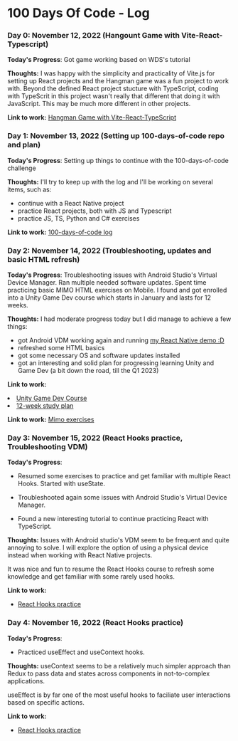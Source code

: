 # 100 Days Of Code - Log

### Day 0: November 12, 2022 (Hangount Game with Vite-React-Typescript)

**Today's Progress**: Got game working based on WDS's tutorial

**Thoughts:** I was happy with the simplicity and practicality of Vite.js for setting up React projects and the Hangman game was a fun project to work with.
Beyond the defined React project stucture with TypeScript, coding with TypeScrit in this project wasn't really that different that doing it with JavaScript. This may be much more different in other projects.

**Link to work:** [Hangman Game with Vite-React-TypeScript](https://github.com/aortizpalma/React-TypeScript-Hangman-Game)

### Day 1: November 13, 2022 (Setting up 100-days-of-code repo and plan)

**Today's Progress**: Setting up things to continue with the 100-days-of-code challenge

**Thoughts:** I'll try to keep up with the log and I'll be working on several items, such as:

- continue with a React Native project
- practice React projects, both with JS and Typescript
- practice JS, TS, Python and C# exercises

**Link to work:** [100-days-of-code log](https://github.com/aortizpalma/100-days-of-code/blob/master/log.md)

### Day 2: November 14, 2022 (Troubleshooting, updates and basic HTML refresh)

**Today's Progress**: Troubleshooting issues with Android Studio's Virtual Device Manager. Ran multiple needed software updates.
Spent time practicing basic MIMO HTML exercises on Mobile.
I found and got enrolled into a Unity Game Dev course which starts in January and lasts for 12 weeks.

**Thoughts:** I had moderate progress today but I did manage to achieve a few things:

- got Android VDM working again and running [my React Native demo :D](https://github.com/aortizpalma/100-days-of-code/blob/master/assets/AndroidVDM_working.png)
- refreshed some HTML basics
- got some necessary OS and software updates installed
- got an interesting and solid plan for progressing learning Unity and Game Dev (a bit down the road, till the Q1 2023)

**Link to work:**

<li> <a href="https://www.coderhouse.com.mx/online/desarrollo-videojuegos-online" target="_blank">Unity Game Dev Course</a> </li>
<li> <a href="https://drive.google.com/file/d/1qW8JZmEA5R3nv-qEdMScnm9kREBZZozI/view" target="_blank">12-week study plan</a> </li>

**Link to work:** [Mimo exercises](https://getmimo.com/playgrounds)

### Day 3: November 15, 2022 (React Hooks practice, Troubleshooting VDM)

**Today's Progress**:

- Resumed some exercises to practice and get familiar with multiple React Hooks. Started with useState.

- Troubleshooted again some issues with Android Studio's Virtual Device Manager.

- Found a new interesting tutorial to continue practicing React with TypeScript.

**Thoughts:** Issues with Android studio's VDM seem to be frequent and quite annoying to solve. I will explore the option of using a physical device instead when working with React Native projects.

It was nice and fun to resume the React Hooks course to refresh some knowledge and get familiar with some rarely used hooks.

**Link to work:**

- [React Hooks practice](https://github.com/aortizpalma/react_hooks_practice)

### Day 4: November 16, 2022 (React Hooks practice)

**Today's Progress**:

- Practiced useEffect and useContext hooks.

**Thoughts:** useContext seems to be a relatively much simpler approach than Redux to pass data and states across components in not-to-complex applications.

useEffect is by far one of the most useful hooks to faciliate user interactions based on specific actions.

**Link to work:**

- [React Hooks practice](https://github.com/aortizpalma/react_hooks_practice)
